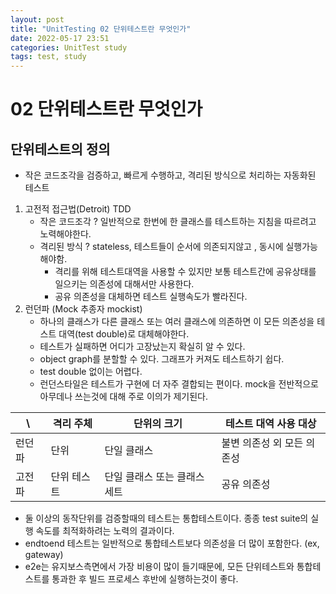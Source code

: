 ```yaml
---
layout: post
title: "UnitTesting 02 단위테스트란 무엇인가"
date: 2022-05-17 23:51
categories: UnitTest study
tags: test, study
---
```

# 02 단위테스트란 무엇인가
## 단위테스트의 정의
- 작은 코드조각을 검증하고, 빠르게 수행하고, 격리된 방식으로 처리하는 자동화된 테스트
1. 고전적 접근법(Detroit) TDD
    - 작은 코드조각 ? 일반적으로 한번에 한 클래스를 테스트하는 지침을 따르려고 노력해야한다.
    - 격리된 방식 ? stateless, 테스트들이 순서에 의존되지않고 , 동시에 실행가능해야함.
      - 격리를 위해 테스트대역을 사용할 수 있지만 보통 테스트간에 공유상태를 일으키는 의존성에 대해서만 사용한다.
      - 공유 의존성을 대체하면 테스트 실행속도가 빨라진다. 
3. 런던파 (Mock 추종자 mockist)
   - 하나의 클래스가 다른 클래스 또는 여러 클래스에 의존하면 이 모든 의존성을 테스트 대역(test double)로 대체해야한다.
   - 테스트가 실패하면 어디가 고장났는지 확실히 알 수 있다.
   - object graph를 분할할 수 있다. 그래프가 커져도 테스트하기 쉽다.
   - test double 없이는 어렵다.
   - 런던스타일은 테스트가 구현에 더 자주 결합되는 편이다. mock을 전반적으로 아무데나 쓰는것에 대해 주로 이의가 제기된다.

| \ | 격리 주체| 단위의 크기| 테스트 대역 사용 대상|
|---|---|---|---|
| 런던파| 단위| 단일 클래스| 불변 의존성 외 모든 의존성|
| 고전파| 단위 테스트| 단일 클래스 또는 클래스 세트| 공유 의존성|

- 둘 이상의 동작단위를 검증할때의 테스트는 통합테스트이다. 종종 test suite의 실행 속도를 최적화하려는 노력의 결과이다.
- endtoend 테스트는 일반적으로 통합테스트보다 의존성을 더 많이 포함한다.  (ex, gateway)
- e2e는 유지보스측면에서 가장 비용이 많이 들기때문에, 모든 단위테스트와 통합테스트를 통과한 후 빌드 프로세스 후반에 실행하는것이 좋다.


